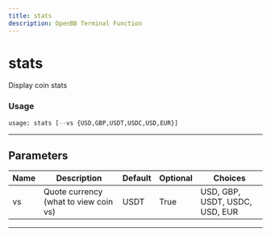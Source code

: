```yaml
---
title: stats
description: OpenBB Terminal Function
---
```


# stats

Display coin stats

### Usage

```python
usage: stats [--vs {USD,GBP,USDT,USDC,USD,EUR}]
```

---

## Parameters

| Name | Description | Default | Optional | Choices |
| ---- | ----------- | ------- | -------- | ------- |
| vs | Quote currency (what to view coin vs) | USDT | True | USD, GBP, USDT, USDC, USD, EUR |
---

